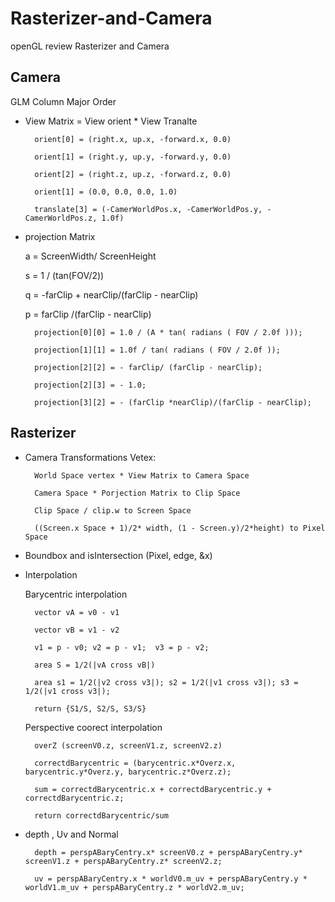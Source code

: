 # Rasterizer-and-Camera
openGL review Rasterizer and Camera 
## Camera 
GLM Column Major Order 
- View Matrix = View orient * View Tranalte 

        orient[0] = (right.x, up.x, -forward.x, 0.0)

        orient[1] = (right.y, up.y, -forward.y, 0.0)

        orient[2] = (right.z, up.z, -forward.z, 0.0)

        orient[1] = (0.0, 0.0, 0.0, 1.0)

        translate[3] = (-CamerWorldPos.x, -CamerWorldPos.y, -CamerWorldPos.z, 1.0f)

- projection Matrix 

    a = ScreenWidth/ ScreenHeight

    s = 1 / (tan(FOV/2))

    q = -farClip + nearClip/(farClip - nearClip)

    p = farClip /(farClip - nearClip)

        projection[0][0] = 1.0 / (A * tan( radians ( FOV / 2.0f )));

        projection[1][1] = 1.0f / tan( radians ( FOV / 2.0f ));

        projection[2][2] = - farClip/ (farClip - nearClip);
    
        projection[2][3] = - 1.0;

        projection[3][2] = - (farClip *nearClip)/(farClip - nearClip);

## Rasterizer 

- Camera Transformations Vetex:

        World Space vertex * View Matrix to Camera Space 

        Camera Space * Porjection Matrix to Clip Space

        Clip Space / clip.w to Screen Space 

        ((Screen.x Space + 1)/2* width, (1 - Screen.y)/2*height) to Pixel Space 

- Boundbox and isIntersection (Pixel, edge, &x)

- Interpolation 

    Barycentric interpolation 

        vector vA = v0 - v1 

        vector vB = v1 - v2

        v1 = p - v0; v2 = p - v1;  v3 = p - v2;

        area S = 1/2(|vA cross vB|) 

        area s1 = 1/2(|v2 cross v3|); s2 = 1/2(|v1 cross v3|); s3 = 1/2(|v1 cross v3|);

        return {S1/S, S2/S, S3/S}
        
    Perspective coorect interpolation

        overZ (screenV0.z, screenV1.z, screenV2.z)

        correctdBarycentric = (barycentric.x*Overz.x, barycentric.y*Overz.y, barycentric.z*Overz.z);

        sum = correctdBarycentric.x + correctdBarycentric.y + correctdBarycentric.z;

        return correctdBarycentric/sum
    
- depth , Uv and Normal 

        depth = perspABaryCentry.x* screenV0.z + perspABaryCentry.y* screenV1.z + perspABaryCentry.z* screenV2.z;

        uv = perspABaryCentry.x * worldV0.m_uv + perspABaryCentry.y * worldV1.m_uv + perspABaryCentry.z * worldV2.m_uv;
        
    







    
